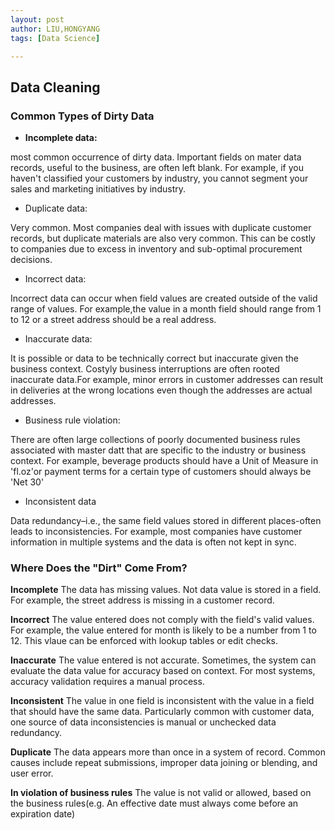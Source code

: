 ```yaml
---
layout: post
author: LIU,HONGYANG
tags: [Data Science]

---
```




## Data Cleaning

### Common Types of Dirty Data
- **Incomplete data:**

most common occurrence of dirty data.  Important fields on mater data records, useful to the business, are often left blank. For example, if you haven't classified your customers by industry, you cannot segment your sales and marketing initiatives by industry.

- Duplicate data:

Very common. Most companies deal with issues with duplicate customer records, but duplicate materials are also very common. This can be costly to companies due to excess in inventory and sub-optimal procurement decisions.


- Incorrect data:

Incorrect data can occur when field values are created outside of the valid range of values. For example,the value in a month field should range from 1 to 12 or a street address should be a real address.

- Inaccurate data:

It is possible or data to be technically correct but inaccurate given the business context. Costyly business interruptions are often rooted inaccurate data.For example, minor errors in customer addresses can result in deliveries at the wrong locations even though the addresses are actual addresses.

- Business rule violation:

There are often large collections of poorly documented business rules associated with master datt that are specific to the industry or business context. For example, beverage products should have a Unit of Measure in 'fl.oz'or payment terms for a certain type of customers should always be 'Net 30'

- Inconsistent data

 Data redundancy–i.e., the same field values stored in different places-often leads to inconsistencies. For example, most companies have customer information in multiple systems and the data is often not kept in sync.


 ### Where Does the "Dirt" Come From?

**Incomplete** The data has missing values. Not data value is stored in a field. For example, the street address is missing in a customer record. 

**Incorrect**  The value entered does not comply with the field's valid values. For example, the value entered for month is likely to be a number from 1 to 12. This vlaue can be enforced with lookup tables or edit checks.

**Inaccurate** The value entered is not accurate. Sometimes, the system can evaluate the data value for accuracy based on context. For most systems, accuracy validation requires a manual process.

**Inconsistent** The value in one field is inconsistent with the value in a field that should have the same data. Particularly common with customer data, one source of data inconsistencies is manual or unchecked data redundancy.

**Duplicate** The data appears more than once in a system of record. Common causes include repeat submissions, improper data joining or blending, and user error.

**In violation of business rules** The value is not valid or allowed, based on the business rules(e.g. An effective date must always come before an expiration date)
